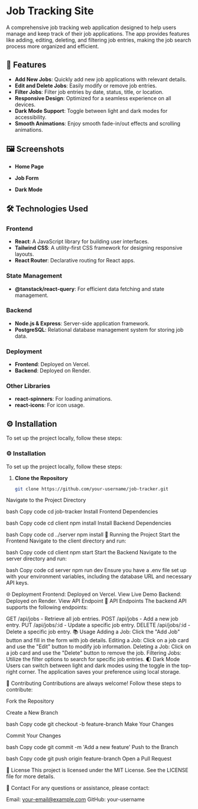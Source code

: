 # Job Tracking Site

A comprehensive job tracking web application designed to help users manage and keep track of their job applications. The app provides features like adding, editing, deleting, and filtering job entries, making the job search process more organized and efficient.

## 🚀 Features

- **Add New Jobs**: Quickly add new job applications with relevant details.
- **Edit and Delete Jobs**: Easily modify or remove job entries.
- **Filter Jobs**: Filter job entries by date, status, title, or location.
- **Responsive Design**: Optimized for a seamless experience on all devices.
- **Dark Mode Support**: Toggle between light and dark modes for accessibility.
- **Smooth Animations**: Enjoy smooth fade-in/out effects and scrolling animations.

## 🖼️ Screenshots

- **Home Page**

- **Job Form**

- **Dark Mode**

## 🛠️ Technologies Used

### Frontend
- **React**: A JavaScript library for building user interfaces.
- **Tailwind CSS**: A utility-first CSS framework for designing responsive layouts.
- **React Router**: Declarative routing for React apps.

### State Management
- **@tanstack/react-query**: For efficient data fetching and state management.

### Backend
- **Node.js & Express**: Server-side application framework.
- **PostgreSQL**: Relational database management system for storing job data.

### Deployment
- **Frontend**: Deployed on Vercel.
- **Backend**: Deployed on Render.

### Other Libraries
- **react-spinners**: For loading animations.
- **react-icons**: For icon usage.

## ⚙️ Installation

To set up the project locally, follow these steps:

### ⚙️ Installation

To set up the project locally, follow these steps:

1. **Clone the Repository**
   ```bash
   git clone https://github.com/your-username/job-tracker.git
Navigate to the Project Directory

bash
Copy code
cd job-tracker
Install Frontend Dependencies

bash
Copy code
cd client
npm install
Install Backend Dependencies

bash
Copy code
cd ../server
npm install
🔧 Running the Project
Start the Frontend
Navigate to the client directory and run:

bash
Copy code
cd client
npm start
Start the Backend
Navigate to the server directory and run:

bash
Copy code
cd server
npm run dev
Ensure you have a .env file set up with your environment variables, including the database URL and necessary API keys.

🌐 Deployment
Frontend: Deployed on Vercel. View Live Demo
Backend: Deployed on Render. View API Endpoint
📄 API Endpoints
The backend API supports the following endpoints:

GET /api/jobs - Retrieve all job entries.
POST /api/jobs - Add a new job entry.
PUT /api/jobs/:id - Update a specific job entry.
DELETE /api/jobs/:id - Delete a specific job entry.
📚 Usage
Adding a Job: Click the "Add Job" button and fill in the form with job details.
Editing a Job: Click on a job card and use the "Edit" button to modify job information.
Deleting a Job: Click on a job card and use the "Delete" button to remove the job.
Filtering Jobs: Utilize the filter options to search for specific job entries.
🌓 Dark Mode
Users can switch between light and dark modes using the toggle in the top-right corner. The application saves your preference using local storage.

🤝 Contributing
Contributions are always welcome! Follow these steps to contribute:

Fork the Repository

Create a New Branch

bash
Copy code
git checkout -b feature-branch
Make Your Changes

Commit Your Changes

bash
Copy code
git commit -m 'Add a new feature'
Push to the Branch

bash
Copy code
git push origin feature-branch
Open a Pull Request

📝 License
This project is licensed under the MIT License. See the LICENSE file for more details.

📧 Contact
For any questions or assistance, please contact:

Email: your-email@example.com
GitHub: your-username
